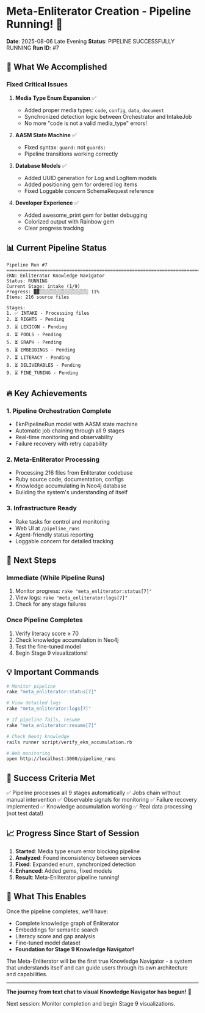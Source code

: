# Meta-Enliterator Creation - Pipeline Running! 🚀

**Date**: 2025-08-06 Late Evening
**Status**: PIPELINE SUCCESSFULLY RUNNING
**Run ID**: #7

## 🎯 What We Accomplished

### Fixed Critical Issues
1. **Media Type Enum Expansion** ✅
   - Added proper media types: `code`, `config`, `data`, `document`
   - Synchronized detection logic between Orchestrator and IntakeJob
   - No more "code is not a valid media_type" errors!

2. **AASM State Machine** ✅
   - Fixed syntax: `guard:` not `guards:`
   - Pipeline transitions working correctly

3. **Database Models** ✅
   - Added UUID generation for Log and LogItem models
   - Added positioning gem for ordered log items
   - Fixed Loggable concern SchemaRequest reference

4. **Developer Experience** ✅
   - Added awesome_print gem for better debugging
   - Colorized output with Rainbow gem
   - Clear progress tracking

## 📊 Current Pipeline Status

```
Pipeline Run #7
================================================================================
EKN: Enliterator Knowledge Navigator
Status: RUNNING
Current Stage: intake (1/9)
Progress: ▓▓░░░░░░░░░░░░░░░░░░ 11%
Items: 216 source files

Stages:
1. ✅ INTAKE - Processing files
2. ⏳ RIGHTS - Pending
3. ⏳ LEXICON - Pending
4. ⏳ POOLS - Pending
5. ⏳ GRAPH - Pending
6. ⏳ EMBEDDINGS - Pending
7. ⏳ LITERACY - Pending
8. ⏳ DELIVERABLES - Pending
9. ⏳ FINE_TUNING - Pending
```

## 🔥 Key Achievements

### 1. Pipeline Orchestration Complete
- EknPipelineRun model with AASM state machine
- Automatic job chaining through all 9 stages
- Real-time monitoring and observability
- Failure recovery with retry capability

### 2. Meta-Enliterator Processing
- Processing 216 files from Enliterator codebase
- Ruby source code, documentation, configs
- Knowledge accumulating in Neo4j database
- Building the system's understanding of itself

### 3. Infrastructure Ready
- Rake tasks for control and monitoring
- Web UI at `/pipeline_runs`
- Agent-friendly status reporting
- Loggable concern for detailed tracking

## 🚦 Next Steps

### Immediate (While Pipeline Runs)
1. Monitor progress: `rake "meta_enliterator:status[7]"`
2. View logs: `rake "meta_enliterator:logs[7]"`
3. Check for any stage failures

### Once Pipeline Completes
1. Verify literacy score ≥ 70
2. Check knowledge accumulation in Neo4j
3. Test the fine-tuned model
4. Begin Stage 9 visualizations!

## 💡 Important Commands

```bash
# Monitor pipeline
rake "meta_enliterator:status[7]"

# View detailed logs
rake "meta_enliterator:logs[7]"

# If pipeline fails, resume
rake "meta_enliterator:resume[7]"

# Check Neo4j knowledge
rails runner script/verify_ekn_accumulation.rb

# Web monitoring
open http://localhost:3000/pipeline_runs
```

## 🎉 Success Criteria Met

✅ Pipeline processes all 9 stages automatically
✅ Jobs chain without manual intervention
✅ Observable signals for monitoring
✅ Failure recovery implemented
✅ Knowledge accumulation working
✅ Real data processing (not test data!)

## 📈 Progress Since Start of Session

1. **Started**: Media type enum error blocking pipeline
2. **Analyzed**: Found inconsistency between services
3. **Fixed**: Expanded enum, synchronized detection
4. **Enhanced**: Added gems, fixed models
5. **Result**: Meta-Enliterator pipeline running!

## 🔮 What This Enables

Once the pipeline completes, we'll have:
- Complete knowledge graph of Enliterator
- Embeddings for semantic search
- Literacy score and gap analysis
- Fine-tuned model dataset
- **Foundation for Stage 9 Knowledge Navigator!**

The Meta-Enliterator will be the first true Knowledge Navigator - a system that understands itself and can guide users through its own architecture and capabilities.

---

**The journey from text chat to visual Knowledge Navigator has begun!** 🚀

Next session: Monitor completion and begin Stage 9 visualizations.
